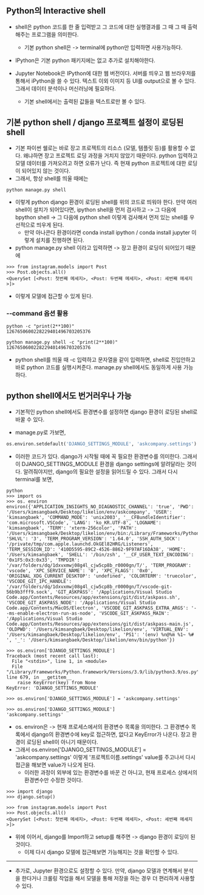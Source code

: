 ## Python의 Interactive shell
- shell은 python 코드를 한 줄 입력받고 그 코드에 대한 실행결과를 그 때 그 때 출력해주는 프로그램을 의미한다.
   - 기본 python shell은 -> terminal에 python만 입력하면 사용가능하다.

- IPython은 기본 python 패키지에는 없고 추가로 설치해야한다.
- Jupyter Notebook은 IPython에 대한 웹 버전이다. 서버를 띄우고 웹 브라우저를 통해서 iPython을 쓸 수 있다. 텍스트 이외 이미지 등 UI를 output으로 볼 수 있다. 그래서 데이터 분석이나 머신러닝에 필요하다.
  - 기본 shell에서는 출력된 값들을 텍스트로만 볼 수 있다.


## 기본 python shell / django 프로젝트 설정이 로딩된 shell
- 기본 파이썬 쉘로는 바로 장고 프로젝트의 리소스 (모델, 템플릿 등)를 활용할 수 없다. 왜냐하면 장고 프로젝트 로딩 과정을 거치지 않았기 때문이다. python 입력하고 모델 데이터를 가져오려고 하면 오류가 난다. 즉 현재 python 프로젝트에 대한 로딩이 되어있지 않는 것이다.
- 그래서, 항상 shell를 띄울 때에는 
```terminal
python manage.py shell
```

- 이렇게 python django 환경이 로딩된 shell를 위의 코드로 띄워야 한다. 만약 여러 shell이 설치가 되어있다면, ipython shell을 먼저 검사하고 -> 그 다음에 bpython shell -> 그 다음에 python shell 이렇게 검사해서 먼저 있는 shell를 우선적으로 띄우게 된다.
  - 만약 아나콘다 환경이라면 conda install ipython / conda install jupyter 이렇게 설치를 진행하면 된다. 
- python manage.py shell 이라고 입력하면 -> 장고 환경이 로딩이 되어있기 때문에 

```terminal
>>> from instagram.models import Post
>>> Post.objects.all()
<QuerySet [<Post: 첫번째 메세지>, <Post: 두번째 메세지>, <Post: 세번째 메세지>]>
```

- 이렇게 모델에 접근할 수 있게 된다.

### --command 옵션 활용
```terminal
python -c "print(2**100)"
1267650600228229401496703205376

python manage.py shell -c "print(2**100)"
1267650600228229401496703205376
```

- python shell를 띄울 때 -c 입력하고 문자열을 같이 입력하면, shell로 진입안하고 바로 python 코드를 실행시켜준다. manage.py shell에서도 동일하게 사용 가능하다.


## python shell에서도 번거러우나 가능
- 기본적인 python shell에서도 환경변수를 설정하면 django 환경이 로딩된 shell로 바꿀 수 있다.


- manage.py로 가보면, 
```python
os.environ.setdefault('DJANGO_SETTINGS_MODULE', 'askcompany.settings')
```

- 이러한 코드가 있다. django가 시작될 때에 꼭 필요한 환경변수를 의미한다. 그래서 이 DJANGO_SETTINGS_MODULE 환경을 django settings에 알려달라는 것이다. 알려줘야지만, django의 필요한 설정을 읽어드릴 수 있다. 그래서 다시 terminal를 보면,

```terminal
python
>>> import os
>>> os. environ
environ({'APPLICATION_INSIGHTS_NO_DIAGNOSTIC_CHANNEL': 'true', 'PWD': '/Users/kimsangbaek/Desktop/likelion/env/askcompany', 'USER': 'kimsangbaek', 'COMMAND_MODE': 'unix2003', '__CFBundleIdentifier': 'com.microsoft.VSCode', 'LANG': 'ko_KR.UTF-8', 'LOGNAME': 'kimsangbaek', 'TERM': 'xterm-256color', 'PATH': '/Users/kimsangbaek/Desktop/likelion/env/bin:/Library/Frameworks/Python.framework/Versions/3.9/bin:/usr/local/bin:/usr/bin:/bin:/usr/sbin:/sbin:/Users/kimsangbaek/Desktop/likelion/env/bin:/Library/Frameworks/Python.framework/Versions/3.9/bin', 'SHLVL': '3', 'TERM_PROGRAM_VERSION': '1.64.0', 'SSH_AUTH_SOCK': '/private/tmp/com.apple.launchd.OkGEl82HRG/Listeners', 'TERM_SESSION_ID': '410D5595-89C2-4526-8862-9F97AF16DA38', 'HOME': '/Users/kimsangbaek', 'SHELL': '/bin/zsh', '__CF_USER_TEXT_ENCODING': '0x1F5:0x3:0x33', 'TMPDIR': '/var/folders/dq/1dxvxmwj08g4l_cjw5cp8b_r0000gn/T/', 'TERM_PROGRAM': 'vscode', 'XPC_SERVICE_NAME': '0', 'XPC_FLAGS': '0x0', 'ORIGINAL_XDG_CURRENT_DESKTOP': 'undefined', 'COLORTERM': 'truecolor', 'VSCODE_GIT_IPC_HANDLE': '/var/folders/dq/1dxvxmwj08g4l_cjw5cp8b_r0000gn/T/vscode-git-56b9b3fff9.sock', 'GIT_ASKPASS': '/Applications/Visual Studio Code.app/Contents/Resources/app/extensions/git/dist/askpass.sh', 'VSCODE_GIT_ASKPASS_NODE': '/Applications/Visual Studio Code.app/Contents/MacOS/Electron', 'VSCODE_GIT_ASKPASS_EXTRA_ARGS': '--ms-enable-electron-run-as-node', 'VSCODE_GIT_ASKPASS_MAIN': '/Applications/Visual Studio Code.app/Contents/Resources/app/extensions/git/dist/askpass-main.js', 'OLDPWD': '/Users/kimsangbaek/Desktop/likelion/env', 'VIRTUAL_ENV': '/Users/kimsangbaek/Desktop/likelion/env', 'PS1': '(env) %n@%m %1~ %# ', '_': '/Users/kimsangbaek/Desktop/likelion/env/bin/python'})

>>> os.environ['DJANGO_SETTINGS_MODULE']
Traceback (most recent call last):
  File "<stdin>", line 1, in <module>
  File "/Library/Frameworks/Python.framework/Versions/3.9/lib/python3.9/os.py", line 679, in __getitem__
    raise KeyError(key) from None
KeyError: 'DJANGO_SETTINGS_MODULE'

>>> os.environ['DJANGO_SETTINGS_MODULE'] = 'askcompany.settings'

>>> os.environ['DJANGO_SETTINGS_MODULE']
'askcompany.settings'
```

- os. environ은 -> 현재 프로세스에서의 환경변수 목록을 의미한다. 그 환경변수 목록에서 django의 환경변수에 key로 접근하면, 없다고 KeyError가 나온다. 장고 환경이 로딩된 shell이 아니기 때문이다.
- 그래서 os.environ['DJANGO_SETTINGS_MODULE'] = 'askcompany.settings' 이렇게 '프로젝트이름.settings' value를 주고나서 다시 접근을 해보면 value가 나오게 된다.
  - 이러한 과정이 외부에 있는 환경변수를 바꾼 건 아니고, 현재 프로세스 상에서의 환경변수만 수정한 것이다.
  
```terminal
>>> import django
>>> django.setup()

>>> from instagram.models import Post
>>> Post.objects.all()
<QuerySet [<Post: 첫번째 메세지>, <Post: 두번째 메세지>, <Post: 세번째 메세지>]>
```

- 위에 이어서, django를 Import하고 setup를 해주면 -> django 환경이 로딩이 된 것이다.
  - 이제 다시 django 모델에 접근해보면 가능해지는 것을 확인할 수 있다.

* * *
- 추가로, Jupyter 환경으로도 설정할 수 있다. 만약, django 모델과 연계해서 분석을 한다거나 크롤링 작업을 해서 모델을 통해 저장을 하는 경우 더 편리하게 사용할 수 있다.
